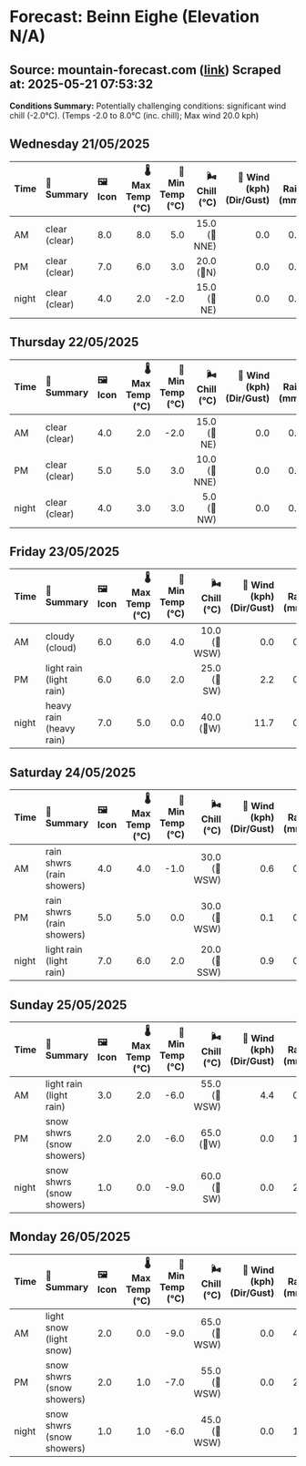 # Forecast: Beinn Eighe (Elevation N/A)
**Source:** mountain-forecast.com ([link](https://www.mountain-forecast.com/peaks/Beinn-Eighe/forecasts/1010))
**Scraped at:** 2025-05-21 07:53:32
---

**Conditions Summary:** Potentially challenging conditions: significant wind chill (-2.0°C). (Temps -2.0 to 8.0°C (inc. chill); Max wind 20.0 kph)

## Wednesday 21/05/2025
| **Time** | **📝 Summary** | **🖼️ Icon** | **🌡️ Max Temp (°C)** | **🥶 Min Temp (°C)** | **🌬️ Chill (°C)** | **💨 Wind (kph) (Dir/Gust)** | **💧 Rain (mm)** | **❄️ Snow (cm)** | **☁️ Cloud Base (m)** | **🧊 Freezing Lvl (m)** |
|:------- |:------- |:----- |--------------: |-------------: |-----------: |---------------------: |---------: |----------: |---------------: |----------------: |
| AM      | clear<br><span class="icon-desc">(clear)</span> | 8.0 | 8.0 | 5.0 | 15.0<br>(🧭NNE) | 0.0 | 0.0 | 8600 | 2300 |
| PM      | clear<br><span class="icon-desc">(clear)</span> | 7.0 | 6.0 | 3.0 | 20.0<br>(🧭N) | 0.0 | 0.0 | 8500 | 2150 |
| night   | clear<br><span class="icon-desc">(clear)</span> | 4.0 | 2.0 | -2.0 | 15.0<br>(🧭NE) | 0.0 | 0.0 | - | 1600 |

## Thursday 22/05/2025
| **Time** | **📝 Summary** | **🖼️ Icon** | **🌡️ Max Temp (°C)** | **🥶 Min Temp (°C)** | **🌬️ Chill (°C)** | **💨 Wind (kph) (Dir/Gust)** | **💧 Rain (mm)** | **❄️ Snow (cm)** | **☁️ Cloud Base (m)** | **🧊 Freezing Lvl (m)** |
|:------- |:------- |:----- |--------------: |-------------: |-----------: |---------------------: |---------: |----------: |---------------: |----------------: |
| AM      | clear<br><span class="icon-desc">(clear)</span> | 4.0 | 2.0 | -2.0 | 15.0<br>(🧭NE) | 0.0 | 0.0 | - | 1250 |
| PM      | clear<br><span class="icon-desc">(clear)</span> | 5.0 | 5.0 | 3.0 | 10.0<br>(🧭NNE) | 0.0 | 0.0 | 1950 | 1600 |
| night   | clear<br><span class="icon-desc">(clear)</span> | 4.0 | 3.0 | 3.0 | 5.0<br>(🧭NW) | 0.0 | 0.0 | - | 1850 |

## Friday 23/05/2025
| **Time** | **📝 Summary** | **🖼️ Icon** | **🌡️ Max Temp (°C)** | **🥶 Min Temp (°C)** | **🌬️ Chill (°C)** | **💨 Wind (kph) (Dir/Gust)** | **💧 Rain (mm)** | **❄️ Snow (cm)** | **☁️ Cloud Base (m)** | **🧊 Freezing Lvl (m)** |
|:------- |:------- |:----- |--------------: |-------------: |-----------: |---------------------: |---------: |----------: |---------------: |----------------: |
| AM      | cloudy<br><span class="icon-desc">(cloud)</span> | 6.0 | 6.0 | 4.0 | 10.0<br>(🧭WSW) | 0.0 | 0.0 | - | 2100 |
| PM      | light rain<br><span class="icon-desc">(light rain)</span> | 6.0 | 6.0 | 2.0 | 25.0<br>(🧭SW) | 2.2 | 0.0 | - | 2200 |
| night   | heavy rain<br><span class="icon-desc">(heavy rain)</span> | 7.0 | 5.0 | 0.0 | 40.0<br>(🧭W) | 11.7 | 0.0 | 200 | 2500 |

## Saturday 24/05/2025
| **Time** | **📝 Summary** | **🖼️ Icon** | **🌡️ Max Temp (°C)** | **🥶 Min Temp (°C)** | **🌬️ Chill (°C)** | **💨 Wind (kph) (Dir/Gust)** | **💧 Rain (mm)** | **❄️ Snow (cm)** | **☁️ Cloud Base (m)** | **🧊 Freezing Lvl (m)** |
|:------- |:------- |:----- |--------------: |-------------: |-----------: |---------------------: |---------: |----------: |---------------: |----------------: |
| AM      | rain shwrs<br><span class="icon-desc">(rain showers)</span> | 4.0 | 4.0 | -1.0 | 30.0<br>(🧭WSW) | 0.6 | 0.0 | 300 | 1850 |
| PM      | rain shwrs<br><span class="icon-desc">(rain showers)</span> | 5.0 | 5.0 | 0.0 | 30.0<br>(🧭WSW) | 0.1 | 0.0 | 600 | 1900 |
| night   | light rain<br><span class="icon-desc">(light rain)</span> | 7.0 | 6.0 | 2.0 | 20.0<br>(🧭SSW) | 0.9 | 0.0 | 700 | 2200 |

## Sunday 25/05/2025
| **Time** | **📝 Summary** | **🖼️ Icon** | **🌡️ Max Temp (°C)** | **🥶 Min Temp (°C)** | **🌬️ Chill (°C)** | **💨 Wind (kph) (Dir/Gust)** | **💧 Rain (mm)** | **❄️ Snow (cm)** | **☁️ Cloud Base (m)** | **🧊 Freezing Lvl (m)** |
|:------- |:------- |:----- |--------------: |-------------: |-----------: |---------------------: |---------: |----------: |---------------: |----------------: |
| AM      | light rain<br><span class="icon-desc">(light rain)</span> | 3.0 | 2.0 | -6.0 | 55.0<br>(🧭WSW) | 4.4 | 0.0 | 200 | 1450 |
| PM      | snow shwrs<br><span class="icon-desc">(snow showers)</span> | 2.0 | 2.0 | -6.0 | 65.0<br>(🧭W) | 0.0 | 1.0 | 450 | 1250 |
| night   | snow shwrs<br><span class="icon-desc">(snow showers)</span> | 1.0 | 0.0 | -9.0 | 60.0<br>(🧭SW) | 0.0 | 2.0 | 500 | 1050 |

## Monday 26/05/2025
| **Time** | **📝 Summary** | **🖼️ Icon** | **🌡️ Max Temp (°C)** | **🥶 Min Temp (°C)** | **🌬️ Chill (°C)** | **💨 Wind (kph) (Dir/Gust)** | **💧 Rain (mm)** | **❄️ Snow (cm)** | **☁️ Cloud Base (m)** | **🧊 Freezing Lvl (m)** |
|:------- |:------- |:----- |--------------: |-------------: |-----------: |---------------------: |---------: |----------: |---------------: |----------------: |
| AM      | light snow<br><span class="icon-desc">(light snow)</span> | 2.0 | 0.0 | -9.0 | 65.0<br>(🧭WSW) | 0.0 | 4.0 | 600 | 1050 |
| PM      | snow shwrs<br><span class="icon-desc">(snow showers)</span> | 2.0 | 1.0 | -7.0 | 55.0<br>(🧭WSW) | 0.0 | 2.0 | 400 | 1200 |
| night   | snow shwrs<br><span class="icon-desc">(snow showers)</span> | 1.0 | 1.0 | -6.0 | 45.0<br>(🧭WSW) | 0.0 | 1.0 | 650 | 1100 |